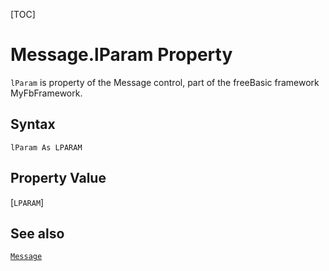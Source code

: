 [TOC]
# Message.lParam Property

`lParam` is property of the Message control, part of the freeBasic framework MyFbFramework.
## Syntax
```freeBasic
lParam As LPARAM
```
## Property Value
[`LPARAM`]
## See also
[`Message`](Message.md)
